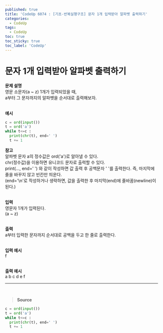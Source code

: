 ```yaml
---
published: true
title: 'CodeUp 6074 : [기초-반복실행구조] 문자 1개 입력받아 알파벳 출력하기'
categories:
  - CodeUp
tags:
  - CodeUp
toc: true
toc_sticky: true
toc_label: 'CodeUp'
---
```


# 문자 1개 입력받아 알파벳 출력하기

**문제 설명**  
영문 소문자(a ~ z) 1개가 입력되었을 때,  
a부터 그 문자까지의 알파벳을 순서대로 출력해보자.  
<br>

**예시**

```python
c = ord(input())
t = ord('a')
while t<=c :
  print(chr(t), end=' ')
  t += 1
```

**참고**  
알파벳 문자 a의 정수값은 ord('a')로 알아낼 수 있다.  
chr(정수값)을 이용하면 유니코드 문자로 출력할 수 있다.  
print(..., end=' ') 와 같이 작성하면 값 출력 후 공백문자 ' '를 출력한다. 즉, 마지막에 줄을 바꾸지 않고 빈칸만 띄운다.  
(end='\n'로 작성하거나 생략하면, 값을 출력한 후 마지막(end)에 줄바꿈(newline)이 된다.)  
<br>

**입력**  
영문자 1개가 입력된다.  
(a ~ z)  
<br>

**출력**  
a부터 입력한 문자까지 순서대로 공백을 두고 한 줄로 출력한다.  
<br>

**입력 예시**  
f  
<br>

**출력 예시**  
a b c d e f

---

<br>

> **Source**

```python
c = ord(input())
t = ord('a')
while t<=c :
  print(chr(t), end=' ')
  t += 1
```
